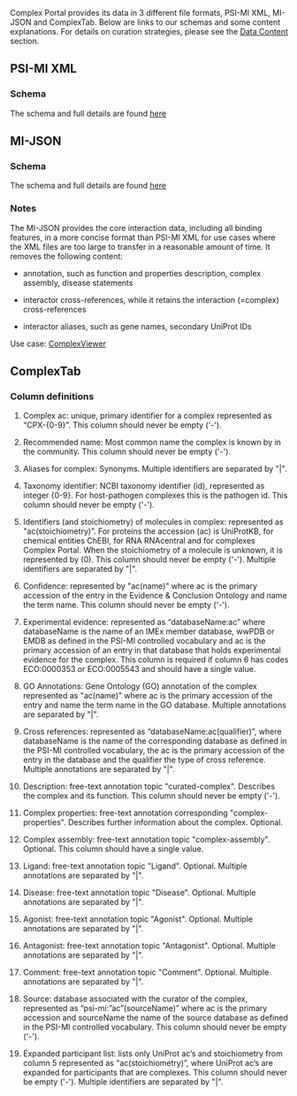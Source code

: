 Complex Portal provides its data in 3 different file formats, PSI-MI XML, MI-JSON and ComplexTab. Below are links to our schemas and some content explanations. For details on curation strategies, please see the [Data Content](/complex-portal-view/documentation) section.

## PSI-MI XML

### Schema

The schema and full details are found [here](https://www.psidev.info/mif)

## MI-JSON

### Schema

The schema and full details are found [here](https://github.com/MICommunity/psi-jami/blob/master/jami-interactionviewer-json/schema/mi-json-schema.json)

### Notes

The MI-JSON provides the core interaction data, including all binding features, in a more concise format than PSI-MI XML for use cases where the XML files are too large to transfer in a reasonable amount of time. It removes the following content:

- annotation, such as function and properties description, complex assembly, disease statements

- interactor cross-references, while it retains the interaction (=complex) cross-references

- interactor aliases, such as gene names, secondary UniProt IDs

Use case: [ComplexViewer](https://github.com/MICommunity/ComplexViewer)

## ComplexTab

### Column definitions

1. Complex ac: unique, primary identifier for a complex represented as “CPX-{0-9}”. This column should never be empty ('-').

2. Recommended name: Most common name the complex is known by in the community. This column should never be empty ('-').

3. Aliases for complex: Synonyms. Multiple identifiers are separated by "|".

4. Taxonomy identifier: NCBI taxonomy identifier (id), represented as integer {0-9}. For host-pathogen complexes this is the pathogen id. This column should never be empty ('-').

5. Identifiers (and stoichiometry) of molecules in complex: represented as "ac(stoichiometry)”. For proteins the accession (ac) is UniProtKB, for chemical entities ChEBI, for RNA RNAcentral and for complexes Complex Portal. When the stoichiometry of a molecule is unknown, it is represented by (0). This column should never be empty ('-'). Multiple identifiers are separated by "|".

6. Confidence: represented by "ac(name)" where ac is the primary accession of the entry in the Evidence & Conclusion Ontology and name the term name. This column should never be empty ('-').

7. Experimental evidence: represented as “databaseName:ac” where databaseName is the name of an IMEx member database, wwPDB or EMDB as defined in the  PSI-MI controlled vocabulary and ac is the primary accession of an entry in that database that holds experimental evidence for the complex. This column is required if column 6 has codes ECO:0000353 or ECO:0005543 and should have a single value.

8. GO Annotations: Gene Ontology (GO) annotation of the complex represented as "ac(name)" where ac is the primary accession of the entry and name the term name in the GO database. Multiple annotations are separated by "|".

9. Cross references: represented as “databaseName:ac(qualifier)”, where databaseName is the name of the corresponding database as defined in the PSI-MI controlled vocabulary, the ac is the primary accession of the entry in the database and the qualifier the type of cross reference. Multiple annotations are separated by "|".

10. Description: free-text annotation topic "curated-complex". Describes the complex and its function. This column should never be empty ('-').

11. Complex properties: free-text annotation corresponding "complex-properties". Describes further information about the complex. Optional.

12. Complex assembly: free-text annotation topic "complex-assembly". Optional. This column should have a single value.

13. Ligand: free-text annotation topic "Ligand". Optional. Multiple annotations are separated by "|".

14. Disease: free-text annotation topic "Disease". Optional. Multiple annotations are separated by "|".

15. Agonist: free-text annotation topic "Agonist". Optional. Multiple annotations are separated by "|".

16. Antagonist: free-text annotation topic "Antagonist". Optional. Multiple annotations are separated by "|".

17. Comment: free-text annotation topic "Comment". Optional. Multiple annotations are separated by "|".

18. Source: database associated with the curator of the complex, represented as “psi-mi:”ac”(sourceName)” where ac is the primary accession and sourceName the name of the source database as defined in the PSI-MI controlled vocabulary. This column should never be empty ('-').

19. Expanded participant list: lists only UniProt ac’s and stoichiometry from column 5 represented as "ac(stoichiometry)”, where UniProt ac’s are expanded for participants that are complexes. This column should never be empty ('-'). Multiple identifiers are separated by "|".
